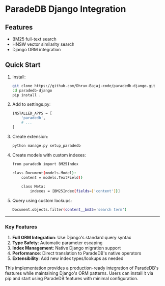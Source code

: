 # ParadeDB Django Integration

## Features
- BM25 full-text search
- HNSW vector similarity search
- Django ORM integration

## Quick Start

1. Install:
   ```bash
   git clone https://github.com/Dhruv-Bajaj-code/paradedb-django.git
   cd paradedb-django
   pip install .

2. Add to settings.py:
    ```bash
    INSTALLED_APPS = [
        'paradedb',
        # ...
    ]

3. Create extension:
    ```bash
    python manage.py setup_paradedb

4. Create models with custom indexes:
    ```bash
    from paradedb import BM25Index

    class Document(models.Model):
        content = models.TextField()
        
        class Meta:
            indexes = [BM25Index(fields=['content'])]

5. Query using custom lookups:
    ```bash
    Document.objects.filter(content__bm25='search term')


---

### **Key Features**
1. **Full ORM Integration**: Use Django's standard query syntax
2. **Type Safety**: Automatic parameter escaping
3. **Index Management**: Native Django migration support
4. **Performance**: Direct translation to ParadeDB's native operators
5. **Extensibility**: Add new index types/lookups as needed

This implementation provides a production-ready integration of ParadeDB's features while maintaining Django's ORM patterns. Users can install it via pip and start using ParadeDB features with minimal configuration.

